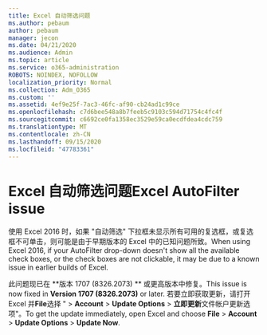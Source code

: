 ```yaml
---
title: Excel 自动筛选问题
ms.author: pebaum
author: pebaum
manager: jecon
ms.date: 04/21/2020
ms.audience: Admin
ms.topic: article
ms.service: o365-administration
ROBOTS: NOINDEX, NOFOLLOW
localization_priority: Normal
ms.collection: Adm_O365
ms.custom: ''
ms.assetid: 4ef9e25f-7ac3-46fc-af90-cb24ad1c99ce
ms.openlocfilehash: c7d6bee548a8b7feeb5c9103c594d71754c4fc4f
ms.sourcegitcommit: c6692ce0fa1358ec3529e59ca0ecdfdea4cdc759
ms.translationtype: MT
ms.contentlocale: zh-CN
ms.lasthandoff: 09/15/2020
ms.locfileid: "47783361"
---
```

# <a name="excel-autofilter-issue"></a><span data-ttu-id="8223e-102">Excel 自动筛选问题</span><span class="sxs-lookup"><span data-stu-id="8223e-102">Excel AutoFilter issue</span></span>

<span data-ttu-id="8223e-103">使用 Excel 2016 时，如果 "自动筛选" 下拉框未显示所有可用的复选框，或复选框不可单击，则可能是由于早期版本的 Excel 中的已知问题所致。</span><span class="sxs-lookup"><span data-stu-id="8223e-103">When using Excel 2016, if your AutoFilter drop-down doesn't show all the available check boxes, or the check boxes are not clickable, it may be due to a known issue in earlier builds of Excel.</span></span> 
  
<span data-ttu-id="8223e-104">此问题现已在 \*\*版本 1707 (8326.2073) \*\* 或更高版本中修复。</span><span class="sxs-lookup"><span data-stu-id="8223e-104">This issue is now fixed in **Version 1707 (8326.2073)** or later.</span></span> <span data-ttu-id="8223e-105">若要立即获取更新，请打开 Excel 并**File**选择 " \> **Account** \> **Update Options** \> **立即更新**文件帐户更新选项"。</span><span class="sxs-lookup"><span data-stu-id="8223e-105">To get the update immediately, open Excel and choose **File** \> **Account** \> **Update Options** \> **Update Now**.</span></span>
  

